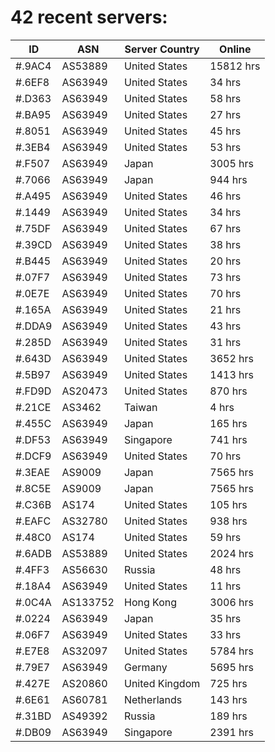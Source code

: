 # 42 recent servers:

| ID | ASN | Server Country | Online |
| ------ | ------ | ------ | ------ |
| #.9AC4 | AS53889 | United States | 15812 hrs |
| #.6EF8 | AS63949 | United States | 34 hrs |
| #.D363 | AS63949 | United States | 58 hrs |
| #.BA95 | AS63949 | United States | 27 hrs |
| #.8051 | AS63949 | United States | 45 hrs |
| #.3EB4 | AS63949 | United States | 53 hrs |
| #.F507 | AS63949 | Japan | 3005 hrs |
| #.7066 | AS63949 | Japan | 944 hrs |
| #.A495 | AS63949 | United States | 46 hrs |
| #.1449 | AS63949 | United States | 34 hrs |
| #.75DF | AS63949 | United States | 67 hrs |
| #.39CD | AS63949 | United States | 38 hrs |
| #.B445 | AS63949 | United States | 20 hrs |
| #.07F7 | AS63949 | United States | 73 hrs |
| #.0E7E | AS63949 | United States | 70 hrs |
| #.165A | AS63949 | United States | 21 hrs |
| #.DDA9 | AS63949 | United States | 43 hrs |
| #.285D | AS63949 | United States | 31 hrs |
| #.643D | AS63949 | United States | 3652 hrs |
| #.5B97 | AS63949 | United States | 1413 hrs |
| #.FD9D | AS20473 | United States | 870 hrs |
| #.21CE | AS3462 | Taiwan | 4 hrs |
| #.455C | AS63949 | Japan | 165 hrs |
| #.DF53 | AS63949 | Singapore | 741 hrs |
| #.DCF9 | AS63949 | United States | 70 hrs |
| #.3EAE | AS9009 | Japan | 7565 hrs |
| #.8C5E | AS9009 | Japan | 7565 hrs |
| #.C36B | AS174 | United States | 105 hrs |
| #.EAFC | AS32780 | United States | 938 hrs |
| #.48C0 | AS174 | United States | 59 hrs |
| #.6ADB | AS53889 | United States | 2024 hrs |
| #.4FF3 | AS56630 | Russia | 48 hrs |
| #.18A4 | AS63949 | United States | 11 hrs |
| #.0C4A | AS133752 | Hong Kong | 3006 hrs |
| #.0224 | AS63949 | Japan | 35 hrs |
| #.06F7 | AS63949 | United States | 33 hrs |
| #.E7E8 | AS32097 | United States | 5784 hrs |
| #.79E7 | AS63949 | Germany | 5695 hrs |
| #.427E | AS20860 | United Kingdom | 725 hrs |
| #.6E61 | AS60781 | Netherlands | 143 hrs |
| #.31BD | AS49392 | Russia | 189 hrs |
| #.DB09 | AS63949 | Singapore | 2391 hrs |

